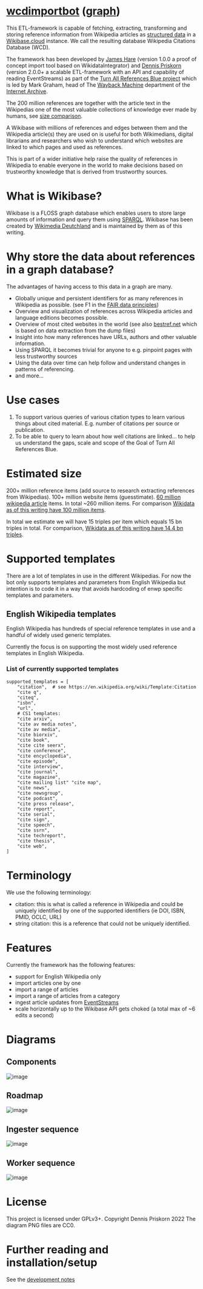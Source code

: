 # [wcdimportbot](https://www.wikidata.org/wiki/Q115252313) ([graph](https://w.wiki/5$yU))
This ETL-framework is capable of fetching, extracting, transforming and storing 
reference information from Wikipedia articles as [structured data](https://www.wikidata.org/wiki/Q26813700) 
in a [Wikibase.cloud](https://wikibase.cloud/) instance. We call the resulting database Wikipedia Citations Database (WCD).

The framework has been developed by [James Hare](https://www.wikidata.org/wiki/Q23041486) (version 1.0.0 a proof of concept import tool based on WikidataIntegrator)
and [Dennis Priskorn](https://www.wikidata.org/wiki/Q111016131) (version 2.0.0+ a scalable ETL-framework with an API and capability of reading EventStreams) as part of the 
[Turn All References Blue project](https://www.wikidata.org/wiki/Q115136754) which is led by 
Mark Graham, head of The 
[Wayback Machine](https://www.wikidata.org/wiki/Q648266) department of the [Internet Archive](https://www.wikidata.org/wiki/Q461).

The 200 million references are together with the article text in the Wikipedias 
one of the most valuable collections of knowledge ever made by humans, see [size comparison](https://en.wikipedia.org/wiki/Wikipedia:Size_comparisons).

A Wikibase with millions of references and edges between 
them and the Wikipedia article(s) they are used on is useful
 for both Wikimedians, digital librarians and researchers who wish to understand
 which websites are linked to which pages and used as references.

This is part of a wider initiative help raise the quality of references in 
Wikipedia to enable everyone in the world to make
 decisions based on trustworthy knowledge that is derived from 
trustworthy sources.

# What is Wikibase?
Wikibase is a FLOSS graph database which enables users to store large
amounts of information and query them using [SPARQL](https://en.wikibooks.org/wiki/SPARQL).
Wikibase has been created by [Wikimedia Deutchland](https://www.wikimedia.de/) and is 
maintained by them as of this writing.

# Why store the data about references in a graph database?
The advantages of having access to this data in a graph are many.
* Globally unique and persistent identifiers for as many references in Wikipedia as possible. (see F1 in the [FAIR data principles](https://www.wikidata.org/wiki/Q29032644))
* Overview and visualization of references across Wikipedia articles and language editions becomes possible.
* Overview of most cited websites in the world (see also [bestref.net](https://bestref.net/) 
which is based on data extraction from the dump files)
* Insight into how many references have URLs, authors and other valuable information.
* Using SPARQL it becomes trivial for anyone to e.g. pinpoint pages with less trustworthy sources
* Using the data over time can help follow and understand changes in patterns of referencing.
* and more...

# Use cases
1. To support various queries of various citation types to learn various things about cited material.  E.g. number of citations per source or publication.
2. To be able to query to learn about how well citations are linked... to help us understand the gaps, scale and scope of the Goal of Turn All References Blue.

# Estimated size
200+ million reference items (add source to research extracting references from Wikipedias). 100+ million website items (guesstimate). [60 million wikipedia article](https://en.wikipedia.org/wiki/Wikipedia:Size_of_Wikipedia#Comparisons_with_other_Wikipedias) items. In total ~260 million items. For comparison [Wikidata as of this writing have 100 million items](https://grafana.wikimedia.org/d/000000489/wikidata-query-service?orgId=1&refresh=1m).

In total we estimate we will have 15 triples per item which equals 15 bn triples in total. For comparison, [Wikidata as of this writing have 14.4 bn triples](https://grafana.wikimedia.org/d/000000489/wikidata-query-service?orgId=1&refresh=1m).

# Supported templates
There are a lot of templates in use in the different Wikipedias. For now 
the bot only supports templates and parameters from English Wikipedia 
but intention is to code it in a way that avoids hardcoding of 
enwp specific templates and parameters.

## English Wikipedia templates
English Wikipedia has hundreds of special reference templates in use 
and a handful of widely used generic templates.

Currently the focus is on supporting the most widely used reference 
templates in English Wikipedia.

### List of currently supported templates
```
supported_templates = [
    "citation",  # see https://en.wikipedia.org/wiki/Template:Citation
    "cite q",
    "citeq",
    "isbn",
    "url",
    # CS1 templates:
    "cite arxiv",
    "cite av media notes",
    "cite av media",
    "cite biorxiv",
    "cite book",
    "cite cite seerx",
    "cite conference",
    "cite encyclopedia",
    "cite episode",
    "cite interview",
    "cite journal",
    "cite magazine",
    "cite mailing list" "cite map",
    "cite news",
    "cite newsgroup",
    "cite podcast",
    "cite press release",
    "cite report",
    "cite serial",
    "cite sign",
    "cite speech",
    "cite ssrn",
    "cite techreport",
    "cite thesis",
    "cite web",
]
```
# Terminology
We use the following terminology:
* citation: this is what is called a reference in Wikipedia and could be uniquely 
identified by one of the supported identifiers (ie DOI, ISBN, PMID, OCLC, URL)
* string citation: this is a reference that could not be uniquely identified.

# Features
Currently the framework has the following features:
* support for English Wikipedia only
* import articles one by one
* import a range of articles
* import a range of articles from a category
* ingest article updates from [EventStreams](https://www.wikidata.org/wiki/Q115402046)
* scale horizontally up to the Wikibase API gets choked (a total max of ~6 edits a second)

# Diagrams

## Components
![image](diagrams/components.png)

## Roadmap
![image](diagrams/roadmap.png)

## Ingester sequence
![image](diagrams/ingestor_sequence.png)

## Worker sequence
![image](diagrams/worker_sequence.png)

# License
This project is licensed under GPLv3+. Copyright Dennis Priskorn 2022
The diagram PNG files are CC0.

# Further reading and installation/setup
See the [development notes](DEVELOPMENT_NOTES.md)